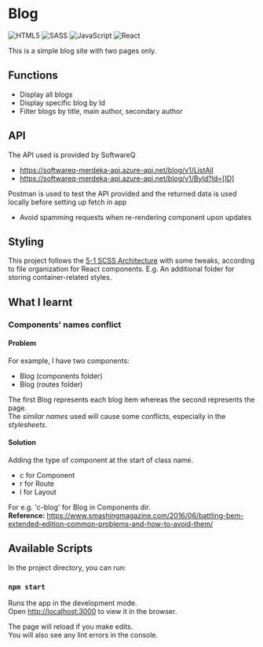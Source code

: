 # Blog
<img alt="HTML5" src="https://img.shields.io/badge/html5-%23E34F26.svg?style=for-the-badge&logo=html5&logoColor=white"/> <img alt="SASS" src="https://img.shields.io/badge/SASS-hotpink.svg?style=for-the-badge&logo=SASS&logoColor=white"/> 
<img alt="JavaScript" src="https://img.shields.io/badge/javascript-%23323330.svg?style=for-the-badge&logo=javascript&logoColor=%23F7DF1E"/>
<img alt="React" src="https://img.shields.io/badge/react-%2320232a.svg?style=for-the-badge&logo=react&logoColor=%2361DAFB"/>

This is a simple blog site with two pages only.

## Functions
* Display all blogs
* Display specific blog by Id
* Filter blogs by title, main author, secondary author

## API 
The API used is provided by SoftwareQ
* https://softwareq-merdeka-api.azure-api.net/blog/v1/ListAll
* https://softwareq-merdeka-api.azure-api.net/blog/v1/ById?Id=[ID]

Postman is used to test the API provided and the returned data is used locally before setting up fetch in app  
- Avoid spamming requests when re-rendering component upon updates

## Styling
This project follows the [5-1 SCSS Architecture](https://matthewelsom.com/blog/simple-scss-playbook.html) with some tweaks, according to file organization for React components. E.g. An additional folder for storing container-related styles.
  
## What I learnt
### Components' names conflict
#### Problem
For example, I have two components:
  * Blog (components folder)
  * Blog (routes folder)
  
The first Blog represents each blog item whereas the second represents the page.  
The *similar names* used will cause some conflicts, especially in the *stylesheets*.
#### Solution
Adding the type of component at the start of class name.
* c for Component
* r for Route
* l for Layout  

For e.g. 'c-blog' for Blog in Components dir.  
**Reference:** https://www.smashingmagazine.com/2016/06/battling-bem-extended-edition-common-problems-and-how-to-avoid-them/

## Available Scripts

In the project directory, you can run:

### `npm start`

Runs the app in the development mode.\
Open [http://localhost:3000](http://localhost:3000) to view it in the browser.

The page will reload if you make edits.\
You will also see any lint errors in the console.
